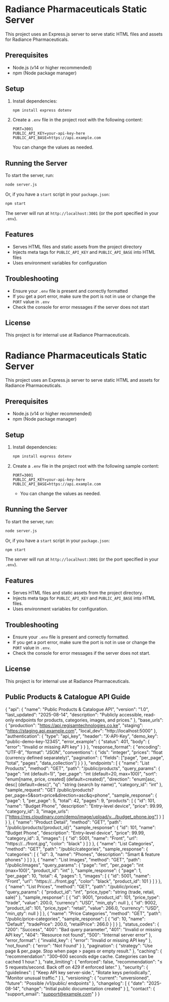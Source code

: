 # Radiance Pharmaceuticals Static Server

This project uses an Express.js server to serve static HTML files and assets for Radiance Pharmaceuticals.

## Prerequisites
- Node.js (v14 or higher recommended)
- npm (Node package manager)

## Setup
1. Install dependencies:
   ```bash
   npm install express dotenv
   ```
2. Create a `.env` file in the project root with the following content:
   ```env
   PORT=3001
   PUBLIC_API_KEY=your-api-key-here
   PUBLIC_API_BASE=https://api.example.com
   ```
   You can change the values as needed.

## Running the Server
To start the server, run:
```bash
node server.js
```
Or, if you have a `start` script in your `package.json`:
```bash
npm start
```

The server will run at `http://localhost:3001` (or the port specified in your `.env`).

## Features
- Serves HTML files and static assets from the project directory
- Injects meta tags for `PUBLIC_API_KEY` and `PUBLIC_API_BASE` into HTML files
- Uses environment variables for configuration

## Troubleshooting
- Ensure your `.env` file is present and correctly formatted
- If you get a port error, make sure the port is not in use or change the `PORT` value in `.env`
- Check the console for error messages if the server does not start

## License
This project is for internal use at Radiance Pharmaceuticals.
# Radiance Pharmaceuticals Static Server

This project uses an Express.js server to serve static HTML and assets for Radiance Pharmaceuticals.

## Prerequisites
- Node.js (v14 or higher recommended)
- npm (Node package manager)

## Setup
1. Install dependencies:
   ```bash
   npm install express dotenv
   ```
2. Create a `.env` file in the project root with the following sample content:
   ```env
   PORT=3001
   PUBLIC_API_KEY=your-api-key-here
   PUBLIC_API_BASE=https://api.example.com
   ```
   - You can change the values as needed.

## Running the Server
To start the server, run:
```bash
node server.js
```
Or, if you have a `start` script in your `package.json`:
```bash
npm start
```

The server will run at `http://localhost:3001` (or the port specified in your `.env`).

## Features
- Serves HTML files and static assets from the project directory.
- Injects meta tags for `PUBLIC_API_KEY` and `PUBLIC_API_BASE` into HTML files.
- Uses environment variables for configuration.

## Troubleshooting
- Ensure your `.env` file is present and correctly formatted.
- If you get a port error, make sure the port is not in use or change the `PORT` value in `.env`.
- Check the console for error messages if the server does not start.

## License
This project is for internal use at Radiance Pharmaceuticals.

## Public Products & Catalogue API Guide
{
  "api": {
    "name": "Public Products & Catalogue API",
    "version": "1.0",
    "last_updated": "2025-08-14",
    "description": "Publicly accessible, read-only endpoints for products, categories, images, and prices."
  },
  "base_urls": {
    "production": "https://api.regisamtechnologies.co.ke",
    "staging": "https://staging.api.example.com",
    "local_dev": "http://localhost:5000"
  },
  "authentication": {
    "type": "api_key",
    "header": "X-API-Key",
    "demo_key": "public-demo-key-12345",
    "error_example": {
      "status": 401,
      "body": { "error": "Invalid or missing API key" }
    }
  },
  "response_format": {
    "encoding": "UTF-8",
    "format": "JSON",
    "conventions": {
      "ids": "integer",
      "prices": "float (currency defined separately)",
      "pagination": {
        "fields": ["page", "per_page", "total", "pages", "data_collection"]
      }
    }
  },
  "endpoints": [
    {
      "name": "List Products",
      "method": "GET",
      "path": "/public/products",
      "query_params": {
        "page": "int (default=1)",
        "per_page": "int (default=20, max=100)",
        "sort": "enum[name, price, created] (default=created)",
        "direction": "enum[asc, desc] (default=desc)",
        "q": "string (search by name)",
        "category_id": "int"
      },
      "sample_request": "GET /public/products?per_page=5&sort=price&direction=asc&q=phone",
      "sample_response": {
        "page": 1,
        "per_page": 5,
        "total": 42,
        "pages": 9,
        "products": [
          {
            "id": 101,
            "name": "Budget Phone",
            "description": "Entry-level device",
            "price": 99.99,
            "category_id": 3,
            "image_urls": ["https://res.cloudinary.com/demo/image/upload/v.../budget_phone.jpg"]
          }
        ]
      }
    },
    {
      "name": "Product Detail",
      "method": "GET",
      "path": "/public/products/{product_id}",
      "sample_response": {
        "id": 101,
        "name": "Budget Phone",
        "description": "Entry-level device",
        "price": 99.99,
        "category_id": 3,
        "images": [
          { "id": 5001, "name": "Front", "url": "https://.../front.jpg", "color": "black" }
        ]
      }
    },
    {
      "name": "List Categories",
      "method": "GET",
      "path": "/public/categories",
      "sample_response": {
        "categories": [
          { "id": 3, "name": "Phones", "description": "Smart & feature phones" }
        ]
      }
    },
    {
      "name": "List Images",
      "method": "GET",
      "path": "/public/images",
      "query_params": {
        "page": "int",
        "per_page": "int (max=100)",
        "product_id": "int"
      },
      "sample_response": {
        "page": 1,
        "per_page": 10,
        "total": 4,
        "pages": 1,
        "images": [
          { "id": 5001, "name": "Front", "url": "https://.../front.jpg", "color": "black", "product_id": 101 }
        ]
      }
    },
    {
      "name": "List Prices",
      "method": "GET",
      "path": "/public/prices",
      "query_params": {
        "product_id": "int",
        "price_type": "string (trade, retail, sale)"
      },
      "sample_response": [
        { "id": 9001, "product_id": 101, "price_type": "trade", "value": 200.0, "currency": "USD", "min_qty": null },
        { "id": 9002, "product_id": 101, "price_type": "retail", "value": 266.0, "currency": "USD", "min_qty": null }
      ]
    },
    {
      "name": "Price Categories",
      "method": "GET",
      "path": "/public/price-categories",
      "sample_response": [
        { "id": 10, "name": "Default", "tradePrice": 200.0, "retailPrice": 266.0 }
      ]
    }
  ],
  "status_codes": {
    "200": "Success",
    "400": "Bad query parameter",
    "401": "Invalid or missing API key",
    "404": "Resource not found",
    "500": "Internal server error"
  },
  "error_format": {
    "invalid_key": { "error": "Invalid or missing API key" },
    "not_found": { "error": "Not Found" }
  },
  "pagination": {
    "strategy": "Use page & per_page. Stop when page > pages or empty result."
  },
  "caching": {
    "recommendation": "300–600 seconds edge cache. Categories can be cached 1 hour."
  },
  "rate_limiting": {
    "enforced": false,
    "recommendation": "≤ 5 requests/second. Back off on 429 if enforced later."
  },
  "security": {
    "guidelines": [
      "Keep API key server-side.",
      "Rotate keys periodically.",
      "Monitor unusual traffic."
    ]
  },
  "versioning": {
    "current": "unversioned",
    "future": "Possible /v1/public/ endpoints"
  },
  "changelog": [
    { "date": "2025-08-14", "change": "Initial public documentation created" }
  ],
  "contact": {
    "support_email": "support@example.com"
  }
}
